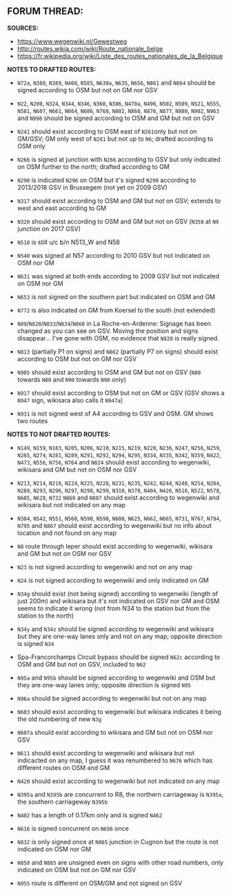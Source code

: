 ﻿**FORUM THREAD:**
- 


**SOURCES:**
- https://www.wegenwiki.nl/Gewestweg
- http://routes.wikia.com/wiki/Route_nationale_belge
- https://fr.wikipedia.org/wiki/Liste_des_routes_nationales_de_la_Belgique


**NOTES TO DRAFTED ROUTES:**
- `N72a`, `N388`, `N389`, `N408`, `N585`, `N630a`, `N635`, `N656`, `N861` and `N864` should be signed according to OSM but not on GM nor GSV
- `N22`, `N200`, `N324`, `N344`, `N346`, `N360`, `N386`, `N470a`, `N496`, `N502`, `N509`, `N521`, `N555`, `N581`, `N607`, `N661`, `N664`, `N686`, `N768`, `N802`, `N868`, `N876`, `N877`, `N880`, `N902`, `N963` and `N998` should be signed according to OSM and GM but not on GSV

- `N241` should exist according to OSM east of `N261`only but not on GM/GSV; GM only west of `N261` but not up to `N6`; drafted according to OSM only
- `N266` is signed at junction with `N266` according to GSV but only indicated on OSM further to the north; drafted according to GM
- `N290` is indicated `N296` on OSM but it's signed `N290` according to 2013/2018 GSV in Brussegem (not yet on 2009 GSV)
- `N317` should exist according to OSM and GM but not on GSV; extends to west and east according to GM
- `N320` should exist according to OSM and GM but not on GSV (`N358` at `N9` junction on 2017 GSV)
- `N518` is still u/c b/n N513_W and N58
- `N540` was signed at N57 according to 2010 GSV but not indicated on OSM nor GM
- `N631` was signed at both ends according to 2009 GSV but not indicated on OSM nor GM
- `N653` is not signed on the southern part but indicated on OSM and GM
- `N772` is also indicated on GM from Koersel to the south (not extended)
- `N89`/`N820`/`N833`/`N834`/`N860` in La Roche-en-Ardenne: Signage has been changed as you can see on GSV. Moving the position and signs disappear... I've gone with OSM, no evidence that `N820` is really signed.
- `N813` (partially P1 on signs) and `N862` (partially P7 on signs) should exist according to OSM but not on GM nor GSV
- `N905` should exist according to OSM and GM but not on GSV (`N80` towards `N80` and `N90` towards `N90` only)
- `N917` should exist according to OSM but not on GM or GSV (GSV shows a `N947` sign, wikisara also calls it `N947a`)
- `N931` is not signed west of A4 according to GSV and OSM. GM shows two routes

**NOTES TO NOT DRAFTED ROUTES:**
- `N149`, `N159`, `N183`, `N205`, `N206`, `N210`, `N215`, `N219`, `N220`, `N236`, `N247`, `N256`, `N259`, `N265`, `N274`, `N281`, `N289`, `N291`, `N292`, `N294`, `N295`, `N334`, `N335`, `N342`, `N359`, `N422`, `N473`, `N556`, `N756`, `N764` and `N824` should exist according to wegenwiki, wikisara and GM but not on OSM nor GSV
- `N213`, `N214`, `N216`, `N224`, `N225`, `N228`, `N231`, `N235`, `N242`, `N244`, `N248`, `N254`, `N284`, `N288`, `N293`, `N296`, `N297`, `N298`, `N299`, `N310`, `N378`, `N404`, `N426`, `N516`, `N522`, `N578`, `N605`, `N628`, `N732` `N869` and `N887` should exist according to wegenwiki and wikisara but not indicated on any map
- `N384`, `N542`, `N551`, `N560`, `N590`, `N598`, `N600`, `N625`, `N662`, `N665`, `N731`, `N767`, `N794`, `N795` and `N867` should exist according to wegenwiki but no info about location and not found on any map

- `N8` route through Ieper should exist according to wegenwiki, wikisara and GM but not on OSM nor GSV
- `N23` is not signed according to wegenwiki and not on any map
- `N24` is not signed according to wegenwiki and only indicated on GM
- `N34g` should exist (not being signed) according to wegenwiki (length of just 200m) and wikisara but it's not indicated on GSV nor GM and OSM seems to indicate it wrong (not from N34 to the station but from the station to the north)
- `N34y` and `N34z` should be signed according to wegenwiki and wikisara but they are one-way lanes only and not on any map; opposite direction is signed `N34`
- Spa-Francorchamps Circuit bypass should be signed `N62c` according to OSM and GM but not on GSV, included to `N62`
- `N95a` and `N95b` should be signed according to wegenwiki and OSM but they are one-way lanes only; opposite direction is signed `N95`
- `N96a` should be signed according to wegenwiki but not on any map
- `N603` should exist according to wegenwiki but wikisara indicates it being the old numbering of new `N3g`
- `N607a` should exist according to wikisara and GM but not on OSM nor GSV
- `N611` should exist according to wegenwiki and wikisara but not indicacted on any map, I guess it was renumbered to `N676` which has different routes on OSM and GM
- `N420` should exist according to wegenwiki but not indicated on any map
- `N395a` and `N395b` are concurrent to R8, the northern carriageway is `N395a`, the southern carriageway `N395b`
- `N402` has a length of 0.17km only and is signed `N462`
- `N616` is signed concurrent on `N696` once
- `N832` is only signed once at `N865` junction in Cugnon but the route is not indicated on OSM nor GM
- `N858` and `N885` are unsigned even on signs with other road numbers, only indicated on OSM but not on GM nor GSV
- `N955` route is different on OSM/GM and not signed on GSV
